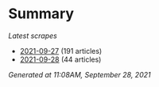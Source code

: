 # Summary
*Latest scrapes*
* [2021-09-27](https://github.com/nuuuwan/news_lk/blob/data/news_lk.2021-09-27.json) (191 articles)
* [2021-09-28](https://github.com/nuuuwan/news_lk/blob/data/news_lk.2021-09-28.json) (44 articles)

*Generated at 11:08AM, September 28, 2021*